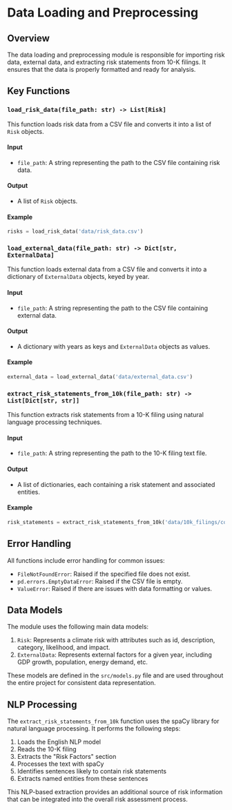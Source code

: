 # Data Loading and Preprocessing

## Overview

The data loading and preprocessing module is responsible for importing risk data, external data, and extracting risk statements from 10-K filings. It ensures that the data is properly formatted and ready for analysis.

## Key Functions

### `load_risk_data(file_path: str) -> List[Risk]`

This function loads risk data from a CSV file and converts it into a list of `Risk` objects.

#### Input
- `file_path`: A string representing the path to the CSV file containing risk data.

#### Output
- A list of `Risk` objects.

#### Example

```python
risks = load_risk_data('data/risk_data.csv')
```

### `load_external_data(file_path: str) -> Dict[str, ExternalData]`

This function loads external data from a CSV file and converts it into a dictionary of `ExternalData` objects, keyed by year.

#### Input
- `file_path`: A string representing the path to the CSV file containing external data.

#### Output
- A dictionary with years as keys and `ExternalData` objects as values.

#### Example

```python
external_data = load_external_data('data/external_data.csv')
```

### `extract_risk_statements_from_10k(file_path: str) -> List[Dict[str, str]]`

This function extracts risk statements from a 10-K filing using natural language processing techniques.

#### Input
- `file_path`: A string representing the path to the 10-K filing text file.

#### Output
- A list of dictionaries, each containing a risk statement and associated entities.

#### Example

```python
risk_statements = extract_risk_statements_from_10k('data/10k_filings/company_10k.txt')
```

## Error Handling

All functions include error handling for common issues:

- `FileNotFoundError`: Raised if the specified file does not exist.
- `pd.errors.EmptyDataError`: Raised if the CSV file is empty.
- `ValueError`: Raised if there are issues with data formatting or values.

## Data Models

The module uses the following main data models:

1. `Risk`: Represents a climate risk with attributes such as id, description, category, likelihood, and impact.
2. `ExternalData`: Represents external factors for a given year, including GDP growth, population, energy demand, etc.

These models are defined in the `src/models.py` file and are used throughout the entire project for consistent data representation.

## NLP Processing

The `extract_risk_statements_from_10k` function uses the spaCy library for natural language processing. It performs the following steps:

1. Loads the English NLP model
2. Reads the 10-K filing
3. Extracts the "Risk Factors" section
4. Processes the text with spaCy
5. Identifies sentences likely to contain risk statements
6. Extracts named entities from these sentences

This NLP-based extraction provides an additional source of risk information that can be integrated into the overall risk assessment process.